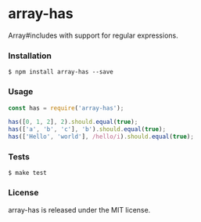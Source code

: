 # array-has

Array#includes with support for regular expressions.


### Installation

```
$ npm install array-has --save
```


### Usage

```javascript
const has = require('array-has');

has([0, 1, 2], 2).should.equal(true);
has(['a', 'b', 'c'], 'b').should.equal(true);
has(['Hello', 'world'], /hello/i).should.equal(true);
```


### Tests

```
$ make test
```


### License

array-has is released under the MIT license.

